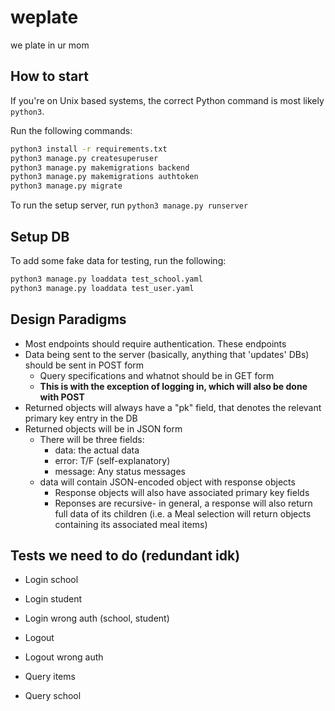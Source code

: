 # weplate
we plate in ur mom

## How to start

If you're on Unix based systems, the correct Python command is most likely `python3`.

Run the following commands:

```bash
python3 install -r requirements.txt
python3 manage.py createsuperuser
python3 manage.py makemigrations backend
python3 manage.py makemigrations authtoken
python3 manage.py migrate
```

To run the setup server, run `python3 manage.py runserver`

## Setup DB

To add some fake data for testing, run the following:

```bash
python3 manage.py loaddata test_school.yaml
python3 manage.py loaddata test_user.yaml
```

## Design Paradigms

- Most endpoints should require authentication.  These endpoints
- Data being sent to the server (basically, anything that 'updates' DBs) should be sent in POST form
  - Query specifications and whatnot should be in GET form
  - **This is with the exception of logging in, which will also be done with POST**
- Returned objects will always have a "pk" field, that denotes the relevant primary key entry in the DB
- Returned objects will be in JSON form
  - There will be three fields:
    - data: the actual data
    - error: T/F (self-explanatory)
    - message: Any status messages
  - data will contain JSON-encoded object with response objects
    - Response objects will also have associated primary key fields
    - Reponses are recursive- in general, a response will also return full data of its children (i.e. a Meal selection will return objects containing its associated meal items)

## Tests we need to do (redundant idk)

- Login school
- Login student
- Login wrong auth (school, student)
- Logout
- Logout wrong auth

- Query items
- Query school